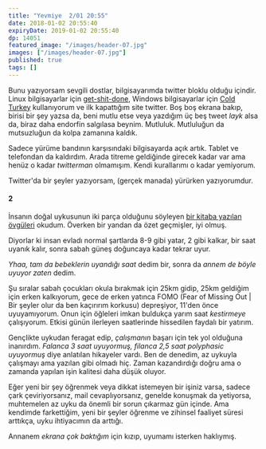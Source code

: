 ```yaml
---
title: "Yevmiye  2/01 20:55"
date: 2018-01-02 20:55:40
expiryDate: 2019-01-02 20:55:40
dp: 14051
featured_image: "/images/header-07.jpg"
images: ["/images/header-07.jpg"]
published: true
tags: []
---
```




Bunu yazıyorsam sevgili dostlar, bilgisayarımda twitter bloklu olduğu içindir.
Linux bilgisayarlar
için [get-shit-done](https://github.com/viccherubini/get-shit-done), Windows
bilgisayarlar için [Cold Turkey](https://getcoldturkey.com/) kullanıyorum ve ilk
kapattığım site twitter. Boş boş ekrana bakıp, birisi bir şey yazsa da, beni
mutlu etse veya yazdığım üç beş tweet *layk* alsa da, biraz daha endorfin
salgılasa beynim. Mutluluk. Mutluluğun da mutsuzluğun da kolpa zamanına kaldık.

Sadece yürüme bandının karşısındaki bilgisayarda açık artık. Tablet ve
telefondan da kaldırdım. Arada titreme geldiğinde girecek kadar var ama henüz
o kadar *twitterman* olmamışım. Kendi kurallarımı o kadar yemiyorum. 

Twitter'da bir şeyler yazıyorsam, (gerçek manada) yürürken yazıyorumdur. 

#### 2

İnsanın doğal uykusunun iki parça olduğunu söyleyen [bir kitaba yazılan
övgüleri](http://www.history.vt.edu/Ekirch/sleepcommentary.html) okudum. Överken
bir yandan da özet geçmişler, iyi olmuş. 

Diyorlar ki insan evladı normal şartlarda 8-9 gibi yatar, 2 gibi kalkar, bir
saat uyanık kalır, sonra sabah güneş doğuncaya kadar tekrar uyur.

*Yhaa, tam da bebeklerin uyandığı saat* dedim bir, sonra da *annem de böyle
uyuyor zaten* dedim.

Şu sıralar sabah çocukları okula bırakmak için 25km gidip, 25km geldiğim için
erken kalkıyorum, gece de erken yatınca FOMO (Fear of Missing Out | Bir şeyler
olur da ben kaçırırım korkusu) depreşiyor, 11'den önce uyuyamıyorum. Onun için
öğleleri imkan buldukça yarım saat *kestirmeye* çalışıyorum. Etkisi günün
ilerleyen saatlerinde hissedilen faydalı bir yatırım.

Gençlikte uykudan feragat edip, *çalışmanın* başarı için tek yol olduğuna
inanırdım. *Falanca 3 saat uyuyormuş, filanca 2,5 saat polyphasic uyuyormuş*
diye anlatılan hikayeler vardı. Ben de denedim, az uykuyla çalışmayı ama yazılan
gibi olmadı hiç. Zaman kazandırdığı doğru ama o zamanda yapılan işin kalitesi
daha düşük oluyor.

Eğer yeni bir şey öğrenmek veya dikkat istemeyen bir işiniz varsa, sadece çark
çeviriyorsanız, mail cevaplıyorsanız, genelde konuşmak da yetiyorsa, muhtemelen
az uyku da önemli bir sorun çıkarmaz gün içinde. Ama kendimde farkettiğim, yeni
bir şeyler öğrenme ve zihinsel faaliyet süresi arttıkça, uyku ihtiyacımın da
arttığı.

Annanem *ekrana çok baktığım* için kızıp, uyumamı isterken haklıymış. 

